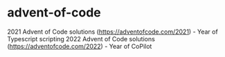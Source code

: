 # advent-of-code

2021 Advent of Code solutions (https://adventofcode.com/2021) - Year of Typescript scripting
2022 Advent of Code solutions (https://adventofcode.com/2022) - Year of CoPilot
